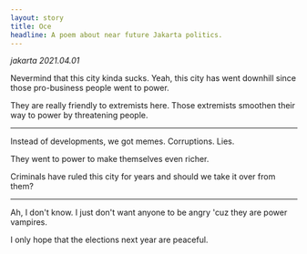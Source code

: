 ```yaml
---
layout: story
title: Oce
headline: A poem about near future Jakarta politics.
---
```


*jakarta 2021.04.01*

Nevermind that this city kinda sucks.
Yeah, this city has went downhill
since those pro-business people went to power.

They are really friendly to extremists here.
Those extremists smoothen their way to power
by threatening people.

----

Instead of developments, we got memes.
Corruptions.
Lies.

They went to power to
make themselves even richer.

Criminals have ruled this city for years
and should we take it over from them?

----

Ah, I don't know.
I just don't want anyone to be angry
'cuz they are power vampires.

I only hope that the elections next year are peaceful.

